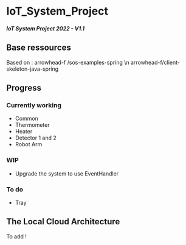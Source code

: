 # IoT_System_Project
##### IoT System Project 2022 - V1.1


## Base ressources
Based on  :    arrowhead-f /sos-examples-spring \n
               arrowhead-f/client-skeleton-java-spring 
## Progress
### Currently working
- Common
- Thermometer
- Heater
- Detector 1 and 2
- Robot Arm
  
 ### WIP
- Upgrade the system to use EventHandler

### To do  
- Tray

## The Local Cloud Architecture 
To add !
